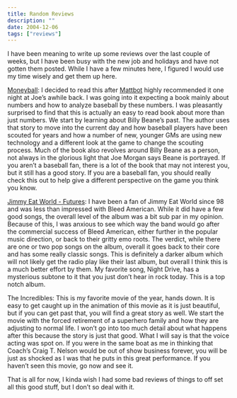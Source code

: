```yaml
---
title: Random Reviews
description: ""
date: 2004-12-06
tags: ["reviews"]
---
```


I have been meaning to write up some reviews over the last couple of weeks, but I have been busy with the new job and holidays and have not gotten them posted. While I have a few minutes here, I figured I would use my time wisely and get them up here.

[Moneyball](https://www.amazon.com/Moneyball-Art-Winning-Unfair-Game/dp/0393324818): I decided to read this after [Mattbot](http://www.asstastic.org) highly recommended it one night at Joe’s awhile back. I was going into it expecting a book mainly about numbers and how to analyze baseball by these numbers. I was pleasantly surprised to find that this is actually an easy to read book about more than just numbers. We start by learning about Billy Beane’s past. The author uses that story to move into the current day and how baseball players have been scouted for years and how a number of new, younger GMs are using new technology and a different look at the game to change the scouting process. Much of the book also revolves around Billy Beane as a person, not always in the glorious light that Joe Morgan says Beane is portrayed. If you aren’t a baseball fan, there is a lot of the book that may not interest you, but it still has a good story. If you are a baseball fan, you should really check this out to help give a different perspective on the game you think you know.

[Jimmy Eat World - Futures](https://music.apple.com/us/album/futures/1454825406): I have been a fan of Jimmy Eat World since 98 and was less than impressed with Bleed American. While it did have a few good songs, the overall level of the album was a bit sub par in my opinion. Because of this, I was anxious to see which way the band would go after the commercial success of Bleed American, either further in the popular music direction, or back to their gritty emo roots. The verdict, while there are one or two pop songs on the album, overall it goes back to their core and has some really classic songs. This is definitely a darker album which will not likely get the radio play like their last album, but overall I think this is a much better effort by them. My favorite song, Night Drive, has a mysterious subtone to it that you just don’t hear in rock today. This is a top notch album.

The Incredibles: This is my favorite movie of the year, hands down. It is easy to get caught up in the animation of this movie as it is just beautiful, but if you can get past that, you will find a great story as well. We start the movie with the forced retirement of a superhero family and how they are adjusting to normal life. I won’t go into too much detail about what happens after this because the story is just that good. What I will say is that the voice acting was spot on. If you were in the same boat as me in thinking that Coach’s Craig T. Nelson would be out of show business forever, you will be just as shocked as I was that he puts in this great performance. If you haven’t seen this movie, go now and see it.

That is all for now, I kinda wish I had some bad reviews of things to off set all this good stuff, but I don’t so deal with it.